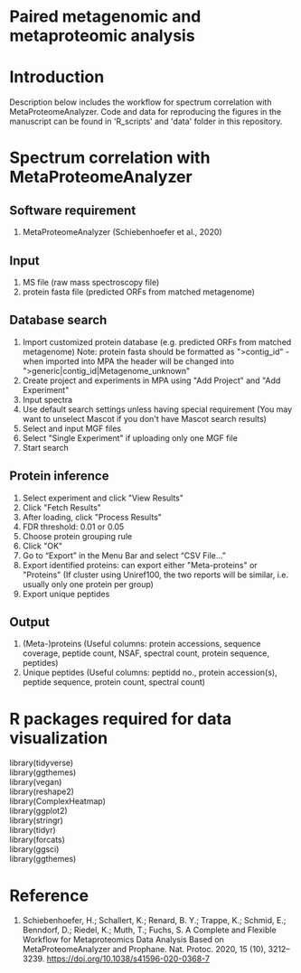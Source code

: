 # Paired metagenomic and metaproteomic analysis
# Introduction
Description below includes the workflow for spectrum correlation with MetaProteomeAnalyzer. Code and data for reproducing the figures in the manuscript can be found in 'R_scripts' and 'data' folder in this repository. 

# Spectrum correlation with MetaProteomeAnalyzer
## Software requirement
  1. MetaProteomeAnalyzer (Schiebenhoefer et al., 2020)
## Input
  1. MS file (raw mass spectroscopy file)
  2. protein fasta file (predicted ORFs from matched metagenome)
## Database search
  1. Import customized protein database (e.g. predicted ORFs from matched metagenome) Note: protein fasta should be formatted as ">contig_id" - when imported into MPA the header will be changed into ">generic|contig_id|Metagenome_unknown"
  2. Create project and experiments in MPA using "Add Project" and "Add Experiment"
  3. Input spectra
  4. Use default search settings unless having special requirement (You may want to unselect Mascot if you don't have Mascot search results)
  5. Select and input MGF files
  6. Select "Single Experiment" if uploading only one MGF file
  7. Start search 
## Protein inference
  1. Select experiment and click "View Results"
  2. Click "Fetch Results"
  3. After loading, click "Process Results"
  4. FDR threshold: 0.01 or 0.05
  5. Choose protein grouping rule
  6. Click "OK"
  7. Go to “Export” in the Menu Bar and select “CSV File...”
  8. Export identified proteins: can export either "Meta-proteins" or "Proteins" (If cluster using Uniref100, the two reports will be similar, i.e. usually only one protein per group)
  9. Export unique peptides
## Output
1. (Meta-)proteins (Useful columns: protein accessions, sequence coverage, peptide count, NSAF, spectral count, protein sequence, peptides)
2. Unique peptides (Useful columns: peptidd no., protein accession(s), peptide sequence, protein count, spectral count)
 
# R packages required for data visualization
library(tidyverse)\
library(ggthemes) \
library(vegan) \
library(reshape2) \
library(ComplexHeatmap) \
library(ggplot2) \
library(stringr) \
library(tidyr) \
library(forcats) \
library(ggsci) \
library(ggthemes)

# Reference
1. Schiebenhoefer, H.; Schallert, K.; Renard, B. Y.; Trappe, K.; Schmid, E.; Benndorf, D.; Riedel, K.; Muth, T.; Fuchs, S. A Complete and Flexible Workflow for Metaproteomics Data Analysis Based on MetaProteomeAnalyzer and Prophane. Nat. Protoc. 2020, 15 (10), 3212–3239. https://doi.org/10.1038/s41596-020-0368-7
